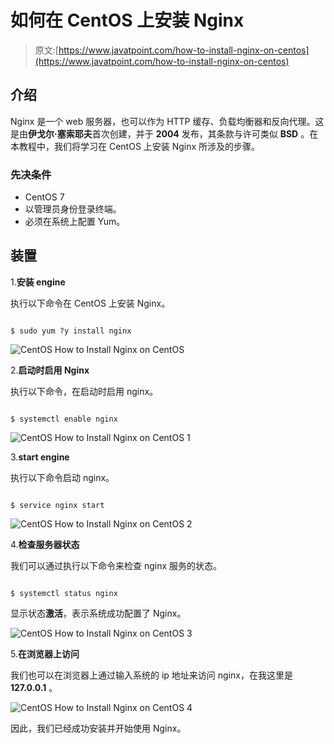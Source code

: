 # 如何在 CentOS 上安装 Nginx

> 原文:[https://www.javatpoint.com/how-to-install-nginx-on-centos](https://www.javatpoint.com/how-to-install-nginx-on-centos)

## 介绍

Nginx 是一个 web 服务器，也可以作为 HTTP 缓存、负载均衡器和反向代理。这是由**伊戈尔·塞索耶夫**首次创建，并于 **2004** 发布，其条款与许可类似 **BSD** 。在本教程中，我们将学习在 CentOS 上安装 Nginx 所涉及的步骤。

### 先决条件

*   CentOS 7
*   以管理员身份登录终端。
*   必须在系统上配置 Yum。

## 装置

1.**安装 engine**

执行以下命令在 CentOS 上安装 Nginx。

```

$ sudo yum ?y install nginx  

```

![CentOS How to Install Nginx on CentOS](../Images/ad9fd7e6e15aecb52afd9c5bddc9fe60.png)

2.**启动时启用 Nginx**

执行以下命令，在启动时启用 nginx。

```

$ systemctl enable nginx 

```

![CentOS How to Install Nginx on CentOS 1](../Images/359d8e6b55a978b524ea163be51def56.png)

3.**start engine**

执行以下命令启动 nginx。

```

$ service nginx start 

```

![CentOS How to Install Nginx on CentOS 2](../Images/8d1abca982868095f4dc708984a5fceb.png)

4.**检查服务器状态**

我们可以通过执行以下命令来检查 nginx 服务的状态。

```

$ systemctl status nginx 

```

显示状态**激活**，表示系统成功配置了 Nginx。

![CentOS How to Install Nginx on CentOS 3](../Images/3cbc1f13d062fac8688aa3990e686f04.png)

5.**在浏览器上访问**

我们也可以在浏览器上通过输入系统的 ip 地址来访问 nginx，在我这里是 **127.0.0.1** 。

![CentOS How to Install Nginx on CentOS 4](../Images/c091f01224716b500ac10b4a78eb349d.png)

因此，我们已经成功安装并开始使用 Nginx。